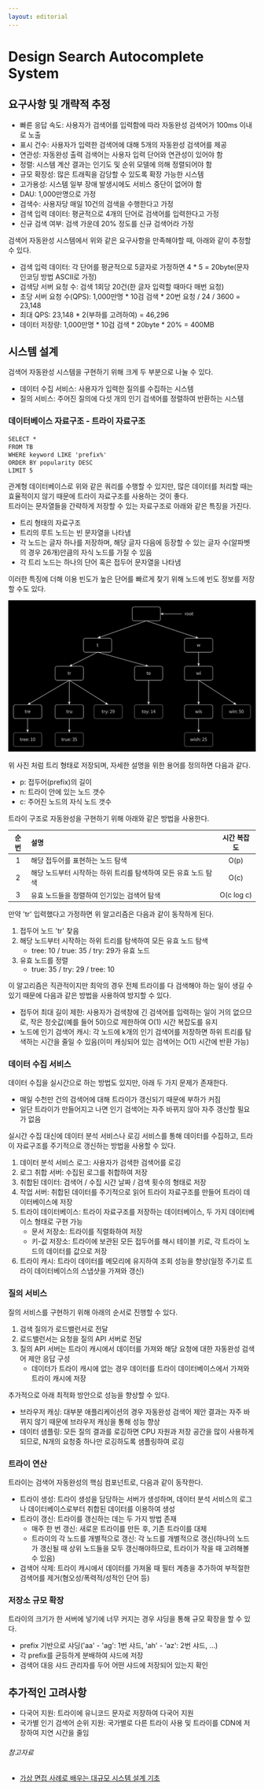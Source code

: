 ```yaml
---
layout: editorial
---
```


# Design Search Autocomplete System

## 요구사항 및 개략적 추정

- 빠른 응답 속도: 사용자가 검색어를 입력함에 따라 자동완성 검색어가 100ms 이내로 노출
- 표시 건수: 사용자가 입력한 검색어에 대해 5개의 자동완성 검색어를 제공
- 연관성: 자동완성 출력 검색어는 사용자 입력 단어와 연관성이 있어야 함
- 정렬: 시스템 계산 결과는 인기도 및 순위 모델에 의해 정렬되어야 함
- 규모 확장성: 많은 트래픽을 감당할 수 있도록 확장 가능한 시스템
- 고가용성: 시스템 일부 장애 발생시에도 서비스 중단이 없어야 함
- DAU: 1,000만명으로 가정
- 검색수: 사용자당 매일 10건의 검색을 수행한다고 가정
- 검색 입력 데이터: 평균적으로 4개의 단어로 검색어를 입력한다고 가정
- 신규 검색 여부: 검색 가운데 20% 정도를 신규 검색어라 가정

검색어 자동완성 시스템에서 위와 같은 요구사항을 만족해야할 때, 아래와 같이 추정할 수 있다.

- 검색 입력 데이터: 각 단어를 평균적으로 5글자로 가정하면 4 * 5 = 20byte(문자 인코딩 방법 ASCII로 가정)
- 검색당 서버 요청 수: 검색 1회당 20건(한 글자 입력할 때마다 매번 요청)
- 초당 서버 요청 수(QPS): 1,000만명 * 10검 검색 * 20번 요청 / 24 / 3600 = 23,148
- 최대 QPS: 23,148 * 2(부하를 고려하여) = 46,296
- 데이터 저장량:  1,000만명 * 10검 검색 * 20byte * 20% = 400MB

## 시스템 설계

검색어 자동완성 시스템을 구현하기 위해 크게 두 부분으로 나눌 수 있다.

- 데이터 수집 서비스: 사용자가 입력한 질의를 수집하는 시스템
- 질의 서비스: 주어진 질의에 다섯 개의 인기 검색어를 정렬하여 반환하는 시스템

### 데이터베이스 자료구조 - 트라이 자료구조

```mysql
SELECT *
FROM TB
WHERE keyword LIKE 'prefix%'
ORDER BY popularity DESC
LIMIT 5
```

관계형 데이터베이스로 위와 같은 쿼리를 수행할 수 있지만, 많은 데이터를 처리할 때는 효율적이지 않기 때문에 트라이 자료구조를 사용하는 것이 좋다.  
트라이는 문자열들을 간략하게 저장할 수 있는 자료구조로 아래와 같은 특징을 가진다.

- 트리 형태의 자료구조
- 트리의 루트 노드는 빈 문자열을 나타냄
- 각 노드는 글자 하나를 저장하며, 해당 글자 다음에 등장할 수 있는 글자 수(알파벳의 경우 26개)만큼의 자식 노드를 가질 수 있음
- 각 트리 노드는 하나의 단어 혹은 접두어 문자열을 나타냄

이러한 특징에 더해 이용 빈도가 높은 단어를 빠르게 찾기 위해 노드에 빈도 정보를 저장할 수도 있다.

![트라이 자료구조](image/trie-data-structure.png)

위 사진 처럼 트리 형태로 저장되며, 자세한 설명을 위한 용어를 정의하면 다음과 같다.

- p: 접두어(prefix)의 길이
- n: 트라이 안에 있는 노드 갯수
- c: 주어진 노드의 자식 노드 갯수

트라이 구조로 자동완성을 구현하기 위해 아래와 같은 방법을 사용한다.

| 순번 | 설명                                   |   시간 복잡도   |
|:--:|:-------------------------------------|:----------:|
| 1  | 해당 접두어를 표현하는 노드 탐색                   |    O(p)    |
| 2  | 해당 노드부터 시작하는 하위 트리를 탐색하여 모든 유효 노드 탐색 |    O(c)    |
| 3  | 유효 노드들을 정렬하여 인기있는 검색어 탐색             | O(c log c) |

만약 'tr' 입력했다고 가정하면 위 알고리즘은 다음과 같이 동작하게 된다.

1. 접두어 노드 'tr' 찾음
2. 해당 노드부터 시작하는 하위 트리를 탐색하여 모든 유효 노드 탐색
    - tree: 10 / true: 35 / try: 29가 유효 노드
3. 유효 노드를 정렬
    - true: 35 / try: 29 / tree: 10

이 알고리즘은 직관적이지만 최악의 경우 전체 트라이를 다 검색해야 하는 일이 생길 수 있기 때문에 다음과 같은 방법을 사용하여 방지할 수 있다.

- 접두어 최대 길이 제한: 사용자가 검색창에 긴 검색어를 입력하는 일이 거의 없으므로, 작은 정숫값(예를 들어 50)으로 제한하여 O(1) 시간 복잡도를 유지
- 노드에 인기 검색어 캐시: 각 노드에 k개의 인기 검색어를 저장하면 하위 트리를 탐색하는 시간을 줄일 수 있음(이미 캐싱되어 있는 검색어는 O(1) 시간에 반환 가능)

### 데이터 수집 서비스

데이터 수집을 실시간으로 하는 방법도 있지만, 아래 두 가지 문제가 존재한다.

- 매일 수천만 건의 검색어에 대해 트라이가 갱신되기 때문에 부하가 커짐
- 일단 트라이가 만들어지고 나면 인기 검색어는 자주 바뀌지 않아 자주 갱신할 필요가 없음

실시간 수집 대신에 데이터 분석 서비스나 로깅 서비스를 통해 데이터를 수집하고, 트라이 자료구조를 주기적으로 갱신하는 방법을 사용할 수 있다.

1. 데이터 분석 서비스 로그: 사용자가 검색한 검색어를 로깅
2. 로그 취합 서버: 수집된 로그를 취합하여 저장
3. 취합된 데이터: 검색어 / 수집 시간 날짜 / 검색 횟수의 형태로 저장
4. 작업 서버: 취합된 데이터를 주기적으로 읽어 트라이 자료구조를 만들어 트라이 데이터베이스에 저장
5. 트라이 데이터베이스: 트라이 자료구조를 저장하는 데이터베이스, 두 가지 데이터베이스 형태로 구현 가능
    - 문서 저장소: 트라이를 직렬화하여 저장
    - 키-값 저장소: 트라이에 보관된 모든 접두어를 해시 테이블 키로, 각 트라이 노드의 데이터를 값으로 저장
6. 트라이 캐시: 트라이 데이터를 메모리에 유지하여 조회 성능을 향상(일정 주기로 트라이 데이터베이스의 스냅샷을 가져와 갱신)

### 질의 서비스

질의 서비스를 구현하기 위해 아래의 순서로 진행할 수 있다.

1. 검색 질의가 로드밸런서로 전달
2. 로드밸런서는 요청을 질의 API 서버로 전달
3. 질의 API 서버는 트라이 캐시에서 데이터를 가져와 해당 요청에 대한 자동완성 검색어 제안 응답 구성
    - 데이터가 트라이 캐시에 없는 경우 데이터를 트라이 데이터베이스에서 가져와 트라이 캐시에 저장

추가적으로 아래 최적화 방안으로 성능을 향상할 수 있다.

- 브라우저 캐싱: 대부분 애플리케이션의 경우 자동완성 검색어 제안 결과는 자주 바뀌지 않기 때문에 브라우저 캐싱을 통해 성능 향상
- 데이터 샘플링: 모든 질의 결과를 로깅하면 CPU 자원과 저장 공간을 많이 사용하게 되므로, N개의 요청중 하나만 로깅하도록 샘플링하여 로깅

### 트라이 연산

트라이는 검색어 자동완성의 핵심 컴포넌트로, 다음과 같이 동작한다.

- 트라이 생성: 트라이 생성을 담당하는 서버가 생성하며, 데이터 분석 서비스의 로그나 데이터베이스로부터 취합된 데이터를 이용하여 생성
- 트라이 갱신: 트라이를 갱신하는 데는 두 가지 방법 존재
    - 매주 한 번 갱신: 새로운 트라이를 만든 후, 기존 트라이를 대체
    - 트라이의 각 노드를 개별적으로 갱신: 각 노드를 개별적으로 갱신(하나의 노드가 갱신될 때 상위 노드들을 모두 갱신해야하므로, 트라이가 작을 때 고려해볼 수 있음)
- 검색어 삭제: 트라이 캐시에서 데이터를 가져올 때 필터 계층을 추가하여 부적절한 검색어를 제거(혐오성/폭력적/성적인 단어 등)

### 저장소 규모 확장

트라이의 크기가 한 서버에 넣기에 너무 커지는 경우 샤딩을 통해 규모 확장을 할 수 있다.

- prefix 기반으로 샤딩('aa' - 'ag': 1번 샤드, 'ah' - 'az': 2번 샤드, ...)
- 각 prefix를 균등하게 분배하여 샤드에 저장
- 검색어 대응 샤드 관리자를 두어 어떤 샤드에 저장되어 있는지 확인

## 추가적인 고려사항

- 다국어 지원: 트라이에 유니코드 문자로 저장하여 다국어 지원
- 국가별 인기 검색어 순위 지원: 국가별로 다른 트라이 사용 및 트라이를 CDN에 저장하여 지연 시간을 줄임

###### 참고자료

- [가상 면접 사례로 배우는 대규모 시스템 설계 기초](https://www.nl.go.kr/seoji/contents/S80100000000.do?schM=intgr_detail_view_isbn&page=1&pageUnit=10&schType=simple&schStr=%EA%B0%80%EC%83%81+%EB%A9%B4%EC%A0%91+%EC%82%AC%EB%A1%80%EB%A1%9C+%EB%B0%B0%EC%9A%B0%EB%8A%94+%EB%8C%80%EA%B7%9C%EB%AA%A8&isbn=9788966263240&cipId=228421467%2C)
